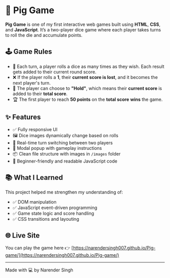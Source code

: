 # 🎲 Pig Game

**Pig Game** is one of my first interactive web games built using **HTML**, **CSS**, and **JavaScript**. It’s a two-player dice game where each player takes turns to roll the die and accumulate points.

## 🕹️ Game Rules
- 🎲 Each turn, a player rolls a dice as many times as they wish. Each result gets added to their current round score.
- ❌ If the player rolls a **1**, their **current score is lost**, and it becomes the next player's turn.
- 🛑 The player can choose to **"Hold"**, which means their **current score** is added to their **total score**.
- 🏆 The first player to reach **50 points** on the **total score** **wins** the game.

## ✨ Features
- ✅ Fully responsive UI  
- 🖼️ Dice images dynamically change based on rolls  
- 🔁 Real-time turn switching between two players  
- 💬 Modal popup with gameplay instructions  
- 📦 Clean file structure with images in `/images` folder  
- 🧠 Beginner-friendly and readable JavaScript code

## 📚 What I Learned
This project helped me strengthen my understanding of:
- ✅ DOM manipulation  
- ✅ JavaScript event-driven programming  
- ✅ Game state logic and score handling  
- ✅ CSS transitions and layouting

## 🌐 Live Site
You can play the game here 👉 [https://narendersingh007.github.io/Pig-game/](https://narendersingh007.github.io/Pig-game/)

---

Made with 💻 by Narender Singh
